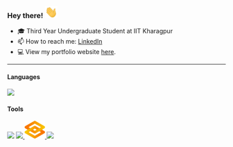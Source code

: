 ### Hey there! <img src="https://raw.githubusercontent.com/ABSphreak/ABSphreak/master/gifs/Hi.gif" height="28px">

- 🎓 Third Year Undergraduate Student at IIT Kharagpur
- 📫 How to reach me: [LinkedIn](https://www.linkedin.com/in/harshit-jain-4081a0256/)
- 💻 View my portfolio website [here](https://harshit-jain52.github.io).
<hr>

#### Languages

<p>
    <img src="https://skillicons.dev/icons?i=c,cpp,py,html,css,js,ts,go,dart,bash" />
</p>

#### Tools

<p>
    <img src="https://skillicons.dev/icons?i=react,express,nodejs,mongodb,sass,tailwind,vercel,flutter,firebase,docker,fastapi" /> <a href="https://hyperdiv.io/" target="_blank"><img src="https://hyperdiv.io/hd-logo-white.svg" width="47vw"/> </a> <a href="https://www.gradio.app/" target="_blank"><img src="./SVGs/gradio-icon-seeklogo.svg" width="47vw"/> </a> <a href="https://www.digitalocean.com/" target="_blank"><img src="https://opensource.nyc3.cdn.digitaloceanspaces.com/attribution/assets/SVG/DO_Logo_icon_blue.svg" width="47vw"/> </a>
</p>
